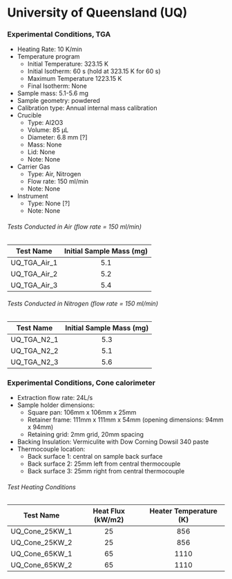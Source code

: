 # University of Queensland (UQ)

### Experimental Conditions, TGA

* Heating Rate: 10 K/min
* Temperature program
  - Initial Temperature: 323.15 K
  - Initial Isotherm: 60 s (hold at 323.15 K for 60 s)  
  - Maximum Temperature 1223.15 K
  - Final Isotherm: None
* Sample mass: 5.1-5.6 mg
* Sample geometry: powdered
* Calibration type: Annual internal mass calibration  
* Crucible
  - Type: Al2O3
  - Volume: 85 µL
  - Diameter: 6.8 mm [?]
  - Mass: None
  - Lid: None
  - Note: None
* Carrier Gas
  - Type: Air, Nitrogen
  - Flow rate: 150 ml/min
  - Note: None
* Instrument
  - Type: None [?]
  - Note: None

###### Tests Conducted in Air (flow rate = 150 ml/min)  

 
| Test Name | Initial Sample Mass (mg) | 
| --------- | :------------------------:|
|UQ\_TGA\_Air\_1 | 5.1|  
|UQ\_TGA\_Air\_2 | 5.2|  
|UQ\_TGA\_Air\_3 | 5.4|  

###### Tests Conducted in Nitrogen (flow rate = 150 ml/min)  

|Test Name | Initial Sample Mass (mg)|  
|----------|:------:|  
|UQ\_TGA\_N2\_1 | 5.3|  
|UQ\_TGA\_N2\_2 | 5.1|  
|UQ\_TGA\_N2\_3 | 5.6|  

### Experimental Conditions, Cone calorimeter
* Extraction flow rate: 24L/s
* Sample holder dimensions:
    - Square pan: 106mm x 106mm x 25mm
    - Retainer frame: 111mm x 111mm x 54mm (opening dimensions: 94mm x 94mm)
    - Retaining grid: 2mm grid, 20mm spacing
* Backing Insulation: Vermiculite with Dow Corning Dowsil 340 paste
* Thermocouple location:
    - Back surface 1: central on sample back surface
    - Back surface 2: 25mm left from central thermocouple
    - Back surface 3: 25mm right from central thermocouple

###### Test Heating Conditions  
|Test Name | Heat Flux (kW/m2)| Heater Temperature (K) 
|----------|:------:| :---: |
|UQ\_Cone\_25KW\_1 | 25| 856  
|UQ\_Cone\_25KW\_2 | 25| 856
|UQ\_Cone\_65KW\_1 | 65| 1110
|UQ\_Cone\_65KW\_2 | 65| 1110
